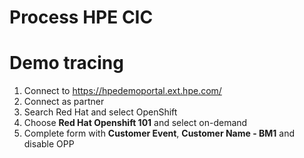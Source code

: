 # Process HPE CIC

# Demo tracing

1. Connect to https://hpedemoportal.ext.hpe.com/
2. Connect as partner
3. Search Red Hat and select OpenShift
4. Choose **Red Hat Openshift 101** and select on-demand
5. Complete form with **Customer Event**, **Customer Name - BM1** and disable OPP 